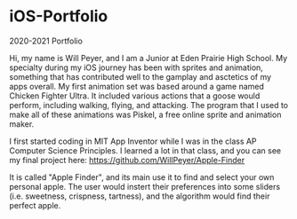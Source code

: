 # iOS-Portfolio
2020-2021 Portfolio

Hi, my name is Will Peyer, and I am a Junior at Eden Prairie High School. My specialty during my iOS journey has been with sprites and animation, something that has contributed well to the gamplay and asctetics of my apps overall. My first animation set was based around a game named Chicken Fighter Ultra. It included various actions that a goose would perform, including walking, flying, and attacking. The program that I used to make all of these animations was Piskel, a free online sprite and animation maker. 

I first started coding in MIT App Inventor while I was in the class AP Computer Science Principles. I learned a lot in that class, and you can see my final project here: https://github.com/WillPeyer/Apple-Finder

It is called "Apple Finder", and its main use it to find and select your own personal apple. The user would instert their preferences into some sliders (i.e. sweetness, crispness, tartness), and the algorithm would find their perfect apple.
